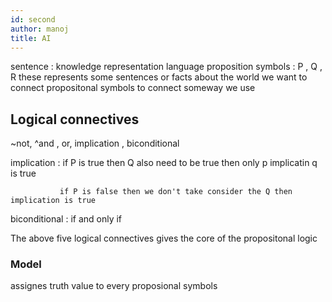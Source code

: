 ```yaml
---
id: second
author: manoj
title: AI 
---
```

sentence : knowledge representation language
proposition symbols : P , Q , R
these represents some sentences or facts about the world
we want to connect propositonal symbols to connect someway
we use 
## Logical connectives

~not, ^and , or, implication , biconditional

implication : if P is true then Q also need to be true then only p implicatin q is true

               if P is false then we don't take consider the Q then implication is true

    

biconditional : if and only if

               

The above five logical connectives gives the core of the propositonal logic

### Model

assignes truth value to every proposional symbols